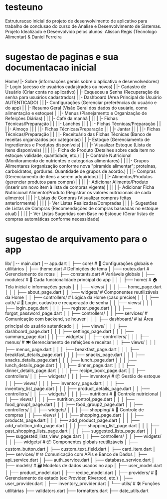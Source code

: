 # testeuno
Estruturacao inicial do projeto de desenvolvimento de aplicativo para trabalho de conclusao do curso de Analise e Desenvolvimento de Sistemas.
Projeto Idealizado e Desenvolvido pelos alunos:
Alisson Regis (Técnologo Alimentar)
&
Daniel Ferreira

# sugestao de paginas e sua documentacao inicial
Home/
|- Sobre (informações gerais sobre o aplicativo e desenvolvedores)
|- Login (acesso de usuários cadastrados ou novos)
|	|- Cadastro de Usuário (Criar conta no aplicativo)
|	|- Esqueceu a Senha (Recuperação de senha para usuários cadastrados)
|	|- Dashboard (Área Principal do Usuário AUTENTICADO)
|	|	|- Configurações (Gerenciar preferências do usuário e do app)
|	|	|- Resumo Geral (Visão Geral dos dados do usuário, como alimentação e estoque)
|	|	|- Menus (Planejamento e Organização de Refeições Diárias)
|	|	| 	|- Café da manhã
|	|	| 	|	|- Fichas Técnicas/Preparação
| 	|	|	|- Lanches
|	|	|	|	|- Fichas Técnicas/Preparação
|	|	|	|- Almoço
|	|	| 	|	|- Fichas Técnicas/Preparação
|	|	|	|- Jantar
|	|	|	|	|- Fichas Técnicas/Preparação
|	|	|	|- Receituário das Fichas Técnicas (Banco de receitas organizados por categorias)
|	|	|- Estoque (Gerenciamento de Ingredientes e Produtos disponíveis)
|	|	| 	|- Visualizar Estoque (Lista de Itens disponíveis)
|	|	|	|	|- Ficha do Produto (Detalhes sobre cada item no estoque: validade, quantidade, etc.)
|	|	|- Controle Nutricional (Monitoramento de nutrientes e categorias alimentares)
|	|	| 	|- Grupos Alimentares (organização conforme nova "piramide alimentar"; proteínas, carboidratos, gorduras. Quantidade de grupos de acordo.)
|	|	|- Compras (Gerenciamento de itens a serem adquiridos)
|	|	| 	|- Alimentos/Produtos (gerenciar produtos para compra)
|	|	|	|	|- Adicionar Alimento/Produto (inserir um novo item à lista  de compras vigente)
|	|	|	|	|- Adicionar Ficha Nutricional Alimento/Produto (Registrar os valores nutricionais de cada alimento)
|	|	| 	|- Listas de Compras (Visualizar compras feitas anteriormente)
|	|	|	|	|- Ver Listas Realizadas/Compradas 
|	|	|	|- Sugestões de Listas de Compras (Recomendações de compras baseadas no estoque atual)
|	|	|	|	|- Ver Listas Sugeridas com Base no Estoque (Gerar listas de compras automáticas conforme necessidade)


# sugestao de arquivamento para o app
lib/
│-- main.dart
│-- app.dart
│
├── core/                  # 📌 Configurações globais e utilitários
│   ├── theme.dart         # Definições de tema
│   ├── routes.dart        # Gerenciamento de rotas
│   ├── constants.dart     # Variáveis globais
│
├── modules/               # 📌 Cada funcionalidade principal do app
│   │
│   ├── home/              # 🏠 Tela inicial e informações gerais
│   │   ├── views/
│   │   │   ├── home_page.dart
│   │   │   ├── about_page.dart
│   │   ├── widgets/       # Componentes reutilizáveis da Home
│   │   ├── controllers/   # Lógica da Home (caso precise)
│   │
│   ├── auth/              # 🔐 Login, cadastro e recuperação de senha
│   │   ├── views/
│   │   │   ├── login_page.dart
│   │   │   ├── register_page.dart
│   │   │   ├── forgot_password_page.dart
│   │   ├── controllers/
│   │   ├── services/      # Comunicação com backend, se houver
│   │
│   ├── dashboard/         # 📊 Área principal do usuário autenticado
│   │   ├── views/
│   │   │   ├── dashboard_page.dart
│   │   │   ├── settings_page.dart
│   │   │   ├── summary_page.dart
│   │   ├── widgets/
│   │   ├── controllers/
│   │
│   ├── menus/             # 🍽️ Gerenciamento de refeições e receitas
│   │   ├── views/
│   │   │   ├── menus_page.dart
│   │   │   ├── breakfast_page.dart
│   │   │   ├── breakfast_details_page.dart
│   │   │   ├── snacks_page.dart
│   │   │   ├── snacks_details_page.dart
│   │   │   ├── lunch_page.dart
│   │   │   ├── lunch_details_page.dart
│   │   │   ├── dinner_page.dart
│   │   │   ├── dinner_details_page.dart
│   │   │   ├── recipe_book_page.dart
│   │   ├── controllers/
│   │   ├── widgets/
│   │
│   ├── inventory/         # 📦 Gestão de estoque
│   │   ├── views/
│   │   │   ├── inventory_page.dart
│   │   │   ├── inventory_list_page.dart
│   │   │   ├── product_details_page.dart
│   │   ├── controllers/
│   │   ├── widgets/
│   │
│   ├── nutrition/         # 🥗 Controle nutricional
│   │   ├── views/
│   │   │   ├── nutrition_control_page.dart
│   │   │   ├── food_group1_page.dart
│   │   │   ├── food_group2_page.dart
│   │   ├── controllers/
│   │   ├── widgets/
│   │
│   ├── shopping/          # 🛒 Controle de compras
│   │   ├── views/
│   │   │   ├── shopping_page.dart
│   │   │   ├── products_page.dart
│   │   │   ├── add_product_page.dart
│   │   │   ├── add_nutrition_info_page.dart
│   │   │   ├── shopping_list_page.dart
│   │   │   ├── past_shopping_lists_page.dart
│   │   │   ├── suggested_lists_page.dart
│   │   │   ├── suggested_lists_view_page.dart
│   │   ├── controllers/
│   │   ├── widgets/
│   │
├── widgets/               # 📦 Componentes globais reutilizáveis
│   ├── custom_button.dart
│   ├── custom_text_field.dart
│   ├── card_item.dart
│
├── services/              # 🌐 Comunicação com APIs e Banco de Dados
│   ├── api_service.dart
│   ├── auth_service.dart
│   ├── database_service.dart
│
├── models/                # 🗃️ Modelos de dados usados no app
│   ├── user_model.dart
│   ├── product_model.dart
│   ├── recipe_model.dart
│
├── providers/             # 🔄 Gerenciamento de estado (ex: Provider, Riverpod, etc.)
│   ├── user_provider.dart
│   ├── inventory_provider.dart
│
└── utils/                 # 🛠️ Funções utilitárias
    ├── validators.dart
    ├── formatters.dart
    ├── date_utils.dart


